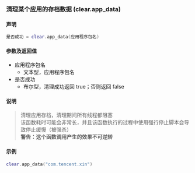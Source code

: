 ### 清理某个应用的存档数据 \(**clear\.app\_data**\)


#### 声明
```lua
是否成功 = clear.app_data(应用程序包名)
```


#### 参数及返回值
- 应用程序包名
    - 文本型，应用程序包名
- 是否成功
    - 布尔型，清理成功返回 true；否则返回 false


#### 说明
> 清理应用存档，清理期间所有线程都阻塞  
> 该函数耗时可能会非常长，并且该函数执行的过程中使用强行停止脚本会导致停止缓慢（被强杀）  
> **警告：这个函数调用产生的效果不可逆转**  


#### 示例  
```lua
clear.app_data("com.tencent.xin")
```

